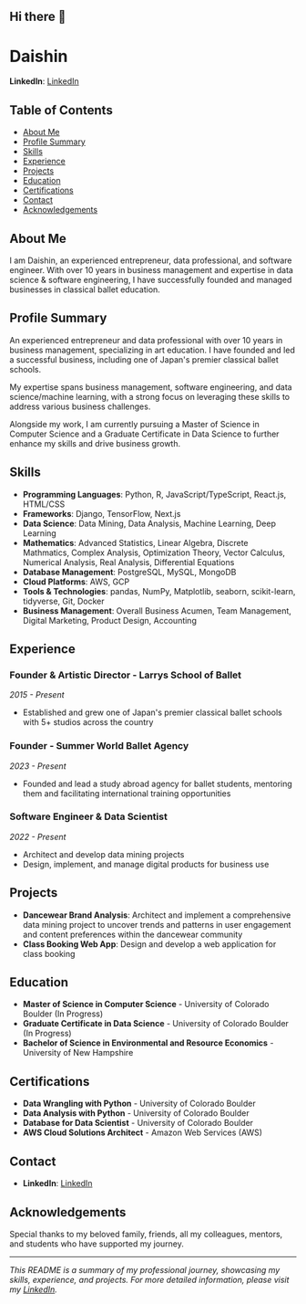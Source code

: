 ## Hi there 👋

# Daishin

**LinkedIn**: [LinkedIn](https://www.linkedin.com/in/daishinmurooka/)

## Table of Contents

- [About Me](#about-me)
- [Profile Summary](#profile-summary)
- [Skills](#skills)
- [Experience](#experience)
- [Projects](#projects)
- [Education](#education)
- [Certifications](#certifications)
- [Contact](#contact)
- [Acknowledgements](#acknowledgements)

## About Me

I am Daishin, an experienced entrepreneur, data professional, and software engineer. With over 10 years in business management and expertise in data science & software engineering, I have successfully founded and managed businesses in classical ballet education.

## Profile Summary

An experienced entrepreneur and data professional with over 10 years in business management, specializing in art education. I have founded and led a successful business, including one of Japan's premier classical ballet schools. 

My expertise spans business management, software engineering, and data science/machine learning, with a strong focus on leveraging these skills to address various business challenges.

Alongside my work, I am currently pursuing a Master of Science in Computer Science and a Graduate Certificate in Data Science to further enhance my skills and drive business growth.

## Skills

- **Programming Languages**: Python, R, JavaScript/TypeScript, React.js, HTML/CSS
- **Frameworks**: Django, TensorFlow, Next.js
- **Data Science**: Data Mining, Data Analysis, Machine Learning, Deep Learning
- **Mathematics**: Advanced Statistics, Linear Algebra, Discrete Mathmatics, Complex Analysis, Optimization Theory, Vector Calculus, Numerical Analysis, Real Analysis, Differential Equations
- **Database Management**: PostgreSQL, MySQL, MongoDB
- **Cloud Platforms**: AWS, GCP
- **Tools & Technologies**: pandas, NumPy, Matplotlib, seaborn, scikit-learn, tidyverse, Git, Docker
- **Business Management**: Overall Business Acumen, Team Management, Digital Marketing, Product Design, Accounting

## Experience

### Founder & Artistic Director - Larrys School of Ballet
*2015 - Present*
- Established and grew one of Japan's premier classical ballet schools with 5+ studios across the country

### Founder - Summer World Ballet Agency
*2023 - Present*
- Founded and lead a study abroad agency for ballet students, mentoring them and facilitating international training opportunities

### Software Engineer & Data Scientist
*2022 - Present*
- Architect and develop data mining projects
- Design, implement, and manage digital products for business use

## Projects

- **Dancewear Brand Analysis**: Architect and implement a comprehensive data mining project to uncover trends and patterns in user engagement and content preferences within the dancewear community
- **Class Booking Web App**: Design and develop a web application for class booking

## Education

- **Master of Science in Computer Science** - University of Colorado Boulder (In Progress)
- **Graduate Certificate in Data Science** - University of Colorado Boulder (In Progress)
- **Bachelor of Science in Environmental and Resource Economics** - University of New Hampshire

## Certifications

- **Data Wrangling with Python** - University of Colorado Boulder
- **Data Analysis with Python** - University of Colorado Boulder
- **Database for Data Scientist** - University of Colorado Boulder
- **AWS Cloud Solutions Architect** - Amazon Web Services (AWS)

## Contact

- **LinkedIn**: [LinkedIn](https://www.linkedin.com/in/daishinmurooka/)

## Acknowledgements

Special thanks to my beloved family, friends, all my colleagues, mentors, and students who have supported my journey.

---

*This README is a summary of my professional journey, showcasing my skills, experience, and projects. For more detailed information, please visit my [LinkedIn](https://www.linkedin.com/in/daishinmurooka/).*

<!--
**dmurooka/dmurooka** is a ✨ _special_ ✨ repository because its `README.md` (this file) appears on your GitHub profile.
